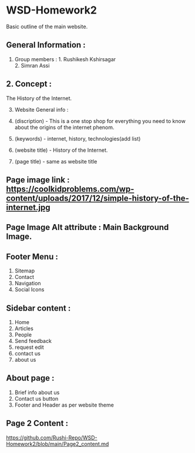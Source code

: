 # WSD-Homework2
Basic outline of the main website.

## General Information : 

1. Group members : 1. Rushikesh Kshirsagar  
                   2. Simran Assi

## 2. Concept : 

The History of the Internet.

3. Website General info : 

1. (discription) - This is a one stop shop for everything you need to know about the origins of the internet phenom. 
2. (keywords) - internet, history, technologies(add list)
3. (website title) - History of the Internet.
4. (page title) - same as website title



## Page image link : https://coolkidproblems.com/wp-content/uploads/2017/12/simple-history-of-the-internet.jpg

## Page Image Alt attribute : Main Background Image.

## Footer Menu : 
1. Sitemap
2. Contact
3. Navigation
4. Social Icons

## Sidebar content : 

1. Home
2. Articles
3. People
4. Send feedback
5. request edit
6. contact us
7. about us

## About page : 
1. Brief info about us
2. Contact us button
3. Footer and Header as per website theme

## Page 2 Content : 
https://github.com/Rushi-Repo/WSD-Homework2/blob/main/Page2_content.md

